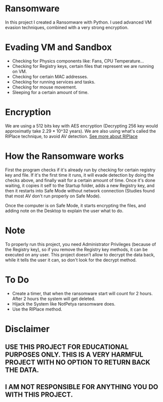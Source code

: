 # Ransomware
In this project I created a Ransomware with Python.
I used advanced VM evasion techniques, combined with a very strong encryption.

# Evading VM and Sandbox
* Checking for Physics components like: Fans, CPU Temperature...
* Checking for Registry keys, certain files that represent we are running on VM.
* Checking for certain MAC addresses.
* Checking for running services and tasks.
* Checking for mouse movement.
* Sleeping for a certain amount of time.

# Encryption
We are using a 512 bits key with AES encryption (Decrypting 256 key would approximatly take 2.29 * 10^32 years).
We are also using what's called the RIPlace technique, to avoid AV detection.
[See more about RIPlace](https://www.bleepingcomputer.com/news/security/new-riplace-bypass-evades-windows-10-av-ransomware-protection/)

# How the Ransomware works
First the program checks if it's already run by checking for certain registry key and file.
If it's the first time it runs, it will evade detection by doing the checks above, and finally wait for a certain amount of time.
Once it's done waiting, it copies it self to the Startup folder, adds a new Registry key, and then it restarts into Safe Mode without network connection (Studies found that most AV don't run properly on Safe Mode).

Once the computer is on Safe Mode, it starts encrypting the files, and adding note on the Desktop to explain the user what to do.

# Note
To properly run this project, you need Administrator Privileges (because of the Registry key), so if you remove the Registry key methods, it can be executed on any user.
This project doesn't allow to decrypt the data back, while it tells the user it can, so don't look for the decrypt method.

# To Do
* Create a timer, that when the ransomware start will count for 2 hours. After 2 hours the system will get deleted.
* Hijack the System like NotPetya ransomware does.
* Use the RIPlace method.

# Disclaimer
## USE THIS PROJECT FOR EDUCATIONAL PURPOSES ONLY. THIS IS A VERY HARMFUL PROJECT WITH NO OPTION TO RETURN BACK THE DATA.
## I AM NOT RESPONSIBLE FOR ANYTHING YOU DO WITH THIS PROJECT.
